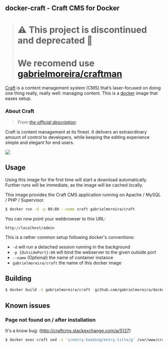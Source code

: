 docker-craft - Craft CMS for Docker
-----------------------------------

> # :warning: This project is discontinued and deprecated :construction:
>  
> # We recomend use [gabrielmoreira/craftman](https://github.com/gabrielmoreira/craftman)

[Craft](https://buildwithcraft.com/) is a content management system (CMS) that’s laser-focused on doing one thing really, really well: managing content.
This is a [docker](https://www.docker.io) image that eases setup.

### About Craft

> *From [the official description](https://buildwithcraft.com):*

Craft is content management at its finest. It delivers an extraordinary amount of control to developers, while keeping the editing experience simple and elegant for end users.

![](https://buildwithcraft.com/assets/images/home/hero.png)

Usage
-----

Using this image for the first time will start a download automatically.
Further runs will be immediate, as the image will be cached locally.

This image provides the Craft CMS application running on Apache / MySQL / PHP / Supervisor.

```bash
$ docker run -d -p 80:80 --name craft gabrielmoreira/craft
```

You can now point your webbrowser to this URL:

```
http://localhost/admin
```

This is a rather common setup following docker's conventions:

* `-d` will run a detached session running in the background
* `-p {OutsidePort}:80` will bind the webserver to the given outside port
* `--name` (Optional) the name of container instance
* `gabrielmoreira/craft` the name of this docker image

Building
--------

```bash
$ docker build -t gabrielmoreira/craft  github.com/gabrielmoreira/docker-craft
```

Known issues
------------

### Page not found on / after installation

It's a know bug: (http://craftcms.stackexchange.com/a/5137)

```bash
$ docker exec craft sed -i 's/entry.heading/entry.title/g' /var/www/craft/templates/index.html
```
